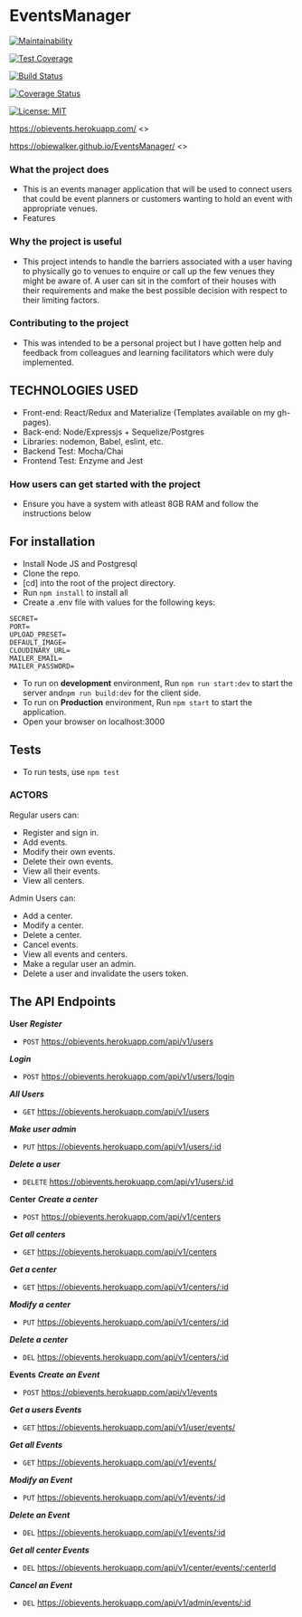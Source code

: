# EventsManager
[![Maintainability](https://api.codeclimate.com/v1/badges/215078ce2fd0ee631fc5/maintainability)](https://codeclimate.com/github/ObieWalker/EventsManager/maintainability)

[![Test Coverage](https://api.codeclimate.com/v1/badges/215078ce2fd0ee631fc5/test_coverage)](https://codeclimate.com/github/ObieWalker/EventsManager/test_coverage)

[![Build Status](https://travis-ci.org/ObieWalker/EventsManager.svg?branch=develop)](https://travis-ci.org/ObieWalker/EventsManager)

[![Coverage Status](https://coveralls.io/repos/github/ObieWalker/EventsManager/badge.svg?branch=develop)](https://coveralls.io/github/ObieWalker/EventsManager?branch=develop)

[![License: MIT](https://img.shields.io/badge/License-MIT-yellow.svg)](https://opensource.org/licenses/MIT)

https://obievents.herokuapp.com/ <<Heroku>>

https://obiewalker.github.io/EventsManager/  <<gh-pages>>

### What the project does
  - This is an events manager application that will be used to connect users that could be event planners or customers wanting to hold an event with appropriate venues.
  - Features

### Why the project is useful
  - This project intends to handle the barriers associated with a user having to physically go to venues to enquire or call up the few venues  they might be aware of. A user can sit in the comfort of their houses with their requirements and make the best possible decision with respect to their limiting factors. 


### Contributing to the project
  - This was intended to be a personal project but I have gotten help and feedback from colleagues and learning facilitators which were duly implemented.

## TECHNOLOGIES USED

  * Front-end: React/Redux and Materialize (Templates available on my gh-pages).
  * Back-end: Node/Expressjs + Sequelize/Postgres
  * Libraries: nodemon, Babel, eslint, etc.
  * Backend Test: Mocha/Chai
  * Frontend Test: Enzyme and Jest

### How users can get started with the project
  - Ensure you have a system with atleast 8GB RAM and follow the instructions below

## For installation
* Install Node JS and Postgresql
* Clone the repo.
* [cd] into the root of the project directory.
* Run `npm install` to install all 
* Create a .env file with values for the following keys:
```
SECRET=
PORT=
UPLOAD_PRESET=
DEFAULT_IMAGE=
CLOUDINARY_URL=
MAILER_EMAIL=
MAILER_PASSWORD=
```
* To run on **development** environment, Run `npm run start:dev` to start the server
 and`npm run build:dev` for the client side.
 * To run on **Production** environment, Run `npm start` to start the application.
* Open your browser on localhost:3000


## Tests
  - To run tests, use `npm test`

### ACTORS

Regular users can:
- Register and sign in.
- Add events.
- Modify their own events.
- Delete their own events.
- View all their events.
- View all centers.

Admin Users can:
- Add a center.
- Modify a center.
- Delete a center.
- Cancel events.
- View all events and centers.
- Make a regular user an admin.
- Delete a user and invalidate the users token.

## The API Endpoints

**User**
***Register***
* `POST` https://obievents.herokuapp.com/api/v1/users

***Login***
* `POST` https://obievents.herokuapp.com/api/v1/users/login

***All Users***
* `GET` https://obievents.herokuapp.com/api/v1/users

***Make user admin***
* `PUT` https://obievents.herokuapp.com/api/v1/users/:id

***Delete a user***
* `DELETE` https://obievents.herokuapp.com/api/v1/users/:id


**Center**
***Create a center***
* `POST` https://obievents.herokuapp.com/api/v1/centers

***Get all centers***
* `GET`  https://obievents.herokuapp.com/api/v1/centers

***Get a center***
* `GET`  https://obievents.herokuapp.com/api/v1/centers/:id

***Modify a center***
* `PUT`  https://obievents.herokuapp.com/api/v1/centers/:id

***Delete a center***
* `DEL`  https://obievents.herokuapp.com/api/v1/centers/:id


**Events**
***Create an Event***
* `POST` https://obievents.herokuapp.com/api/v1/events

***Get a users Events***
* `GET`  https://obievents.herokuapp.com/api/v1/user/events/

***Get all Events***
* `GET`  https://obievents.herokuapp.com/api/v1/events/

***Modify an Event***
* `PUT`  https://obievents.herokuapp.com/api/v1/events/:id

***Delete an Event***
* `DEL`  https://obievents.herokuapp.com/api/v1/events/:id

***Get all center Events***
* `DEL`  https://obievents.herokuapp.com/api/v1/center/events/:centerId

***Cancel an Event***
* `DEL`  https://obievents.herokuapp.com/api/v1/admin/events/:id

